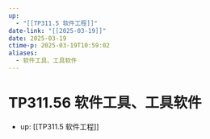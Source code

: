 ```yaml
---
up:
  - "[[TP311.5 软件工程]]"
date-link: "[[2025-03-19]]"
date: 2025-03-19
ctime-p: 2025-03-19T10:59:02
aliases:
  - 软件工具、工具软件
---
```


# TP311.56 软件工具、工具软件

- up: [[TP311.5 软件工程]]
